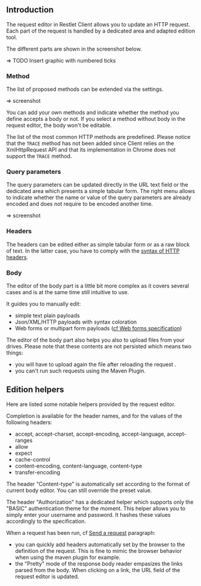 <a class="anchor" name="introduction"></a>
## Introduction

The request editor in Restlet Client allows you to update an HTTP request.
Each part of the request is handled by a dedicated area and adapted edition tool. 

The different parts are shown in the screenshot below.

=> TODO Insert graphic with numbered ticks

<a class="anchor" name="method"></a>
### Method

The list of proposed methods can be extended via the settings.

=> screenshot

You can add your own methods and indicate whether the method you define accepts a body or not. If you select a method without body in the request editor, the body won't be editable.

The list of the most common HTTP methods are predefined.
Please notice that the `TRACE` method has not been added since Client relies on the XmlHttpRequest API and that its implementation in Chrome does not support the `TRACE` method.

<a class="anchor" name="query-parameters"></a>
### Query parameters

The query parameters can be updated directly in the URL text field or the dedicated area which presents a simple tabular form.
The right menu allows to indicate whether the name or value of the query parameters are already encoded and does not require to be encoded another time.

=> screenshot

<a class="anchor" name="headers"></a>
### Headers

The headers can be edited either as simple tabular form or as a raw block of text. In the latter case, you have to comply with the <a href="https://tools.ietf.org/html/rfc7230#section-3.2" target="_blank">syntax of HTTP headers</a>.

<a class="anchor" name="body"></a>
### Body

The editor of the body part is a little bit more complex as it covers several cases and is at the same time still intuitive to use.

It guides you to manually edit:

* simple text plain payloads
* Json/XML/HTTP payloads with syntax coloration
* Web forms or multipart form payloads (<a href="https://www.w3.org/TR/html401/interact/forms.html#h-17.13.4" target="_blank">cf Web forms specification</a>)

The editor of the body part also helps you also to upload files from your drives.
Please note that these contents are not persisted which means two things:

* you will have to upload again the file after reloading the request .
* you can't run such requests using the Maven Plugin.

<a class="anchor" name="edition-helpers"></a>
## Edition helpers

Here are listed some notable helpers provided by the request editor.

Completion is available for the header names, and for the values of the following headers:

* accept, accept-charset, accept-encoding, accept-language, accept-ranges
* allow
* expect
* cache-control
* content-encoding, content-language, content-type
* transfer-encoding

The header "Content-type" is automatically set according to the format of current body editor. You can still override the preset value.

The header "Authorization" has a dedicated helper which supports only the "BASIC" authentication theme for the moment. This helper allows you to simply enter your username and password. It hashes these values accordingly to the specification.

When a request has been run, cf [Send a request](./sending) paragraph:

* you can quickly add headers automatically set by the browser to the definition of the request. This is fine to mimic the browser behavior when using the maven plugin for example.
* the "Pretty" mode of the response body reader empasizes the links parsed from the body. When clicking on a link, the URL field of the request editor is updated.
